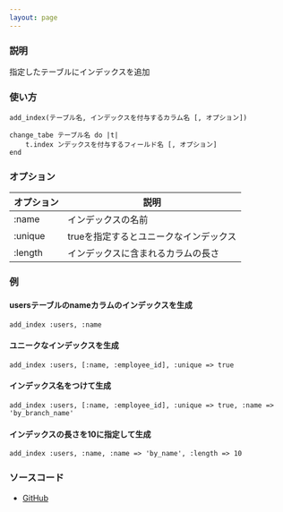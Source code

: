 ```yaml
---
layout: page
---
```

### 説明
指定したテーブルにインデックスを追加

### 使い方
    add_index(テーブル名, インデックスを付与するカラム名 [, オプション])

    change_tabe テーブル名 do |t|
        t.index ンデックスを付与するフィールド名 [, オプション]
    end

### オプション

オプション   | 説明
------- | ---------------------
:name   | インデックスの名前
:unique | trueを指定するとユニークなインデックス
:length | インデックスに含まれるカラムの長さ

### 例
#### usersテーブルのnameカラムのインデックスを生成
    add_index :users, :name

#### ユニークなインデックスを生成
    add_index :users, [:name, :employee_id], :unique => true

#### インデックス名をつけて生成
    add_index :users, [:name, :employee_id], :unique => true, :name => 'by_branch_name'

#### インデックスの長さを10に指定して生成
    add_index :users, :name, :name => 'by_name', :length => 10

### ソースコード
* [GitHub](https://github.com/rails/rails/blob/7785417984f61a9d5e00416c13b89dce2ee02daf/activerecord/lib/active_record/connection_adapters/abstract/schema_statements.rb#L553)